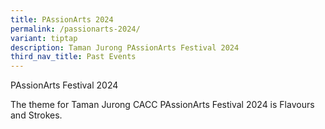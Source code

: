 ```yaml
---
title: PAssionArts 2024
permalink: /passionarts-2024/
variant: tiptap
description: Taman Jurong PAssionArts Festival 2024
third_nav_title: Past Events
---
```

<p>PAssionArts Festival 2024</p>
<p>The theme for Taman Jurong CACC PAssionArts Festival 2024 is Flavours
and Strokes.</p>